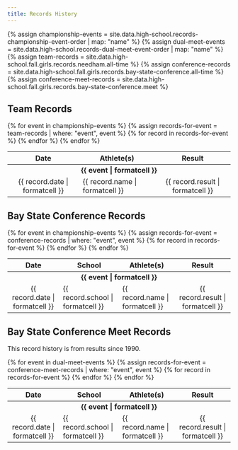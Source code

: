 ```yaml
---
title: Records History
---
```


{% assign championship-events = site.data.high-school.records-championship-event-order | map: "name" %}
{% assign dual-meet-events = site.data.high-school.records-dual-meet-event-order | map: "name" %}
{% assign team-records = site.data.high-school.fall.girls.records.needham.all-time %}
{% assign conference-records = site.data.high-school.fall.girls.records.bay-state-conference.all-time %}
{% assign conference-meet-records = site.data.high-school.fall.girls.records.bay-state-conference.meet %}

## Team Records

<table>
  <thead>
    <tr>
      <th style="text-align: center;">Date</th>
      <th>Athlete(s)</th>
      <th style="text-align: center;">Result</th>
    </tr>
  </thead>
  <tbody>
    {% for event in championship-events %}
      <tr>
        <td colspan="3" style="font-weight: bold; text-align: center;">{{ event | formatcell }}</td>
      </tr>
      {% assign records-for-event = team-records | where: "event", event %}
      {% for record in records-for-event %}
        <tr>
          <td style="text-align: center;">{{ record.date | formatcell }}</td>
          <td>{{ record.name | formatcell }}</td>
          <td style="text-align: center;">{{ record.result | formatcell }}</td>
        </tr>
      {% endfor %}
    {% endfor %}
  </tbody>
</table>

## Bay State Conference Records

<table>
  <thead>
    <tr>
      <th style="text-align: center;">Date</th>
      <th>School</th>
      <th>Athlete(s)</th>
      <th style="text-align: center;">Result</th>
    </tr>
  </thead>
  <tbody>
    {% for event in championship-events %}
      <tr>
        <td colspan="4" style="font-weight: bold; text-align: center;">{{ event | formatcell }}</td>
      </tr>
      {% assign records-for-event = conference-records | where: "event", event %}
      {% for record in records-for-event %}
        <tr>
          <td style="text-align: center;">{{ record.date | formatcell }}</td>
          <td>{{ record.school | formatcell }}</td>
          <td>{{ record.name | formatcell }}</td>
          <td style="text-align: center;">{{ record.result | formatcell }}</td>
        </tr>
      {% endfor %}
    {% endfor %}
  </tbody>
</table>

## Bay State Conference Meet Records

This record history is from results since 1990.

<table>
  <thead>
    <tr>
      <th style="text-align: center;">Date</th>
      <th>School</th>
      <th>Athlete(s)</th>
      <th style="text-align: center;">Result</th>
    </tr>
  </thead>
  <tbody>
    {% for event in dual-meet-events %}
      <tr>
        <td colspan="4" style="font-weight: bold; text-align: center;">{{ event | formatcell }}</td>
      </tr>
      {% assign records-for-event = conference-meet-records | where: "event", event %}
      {% for record in records-for-event %}
        <tr>
          <td style="text-align: center;">{{ record.date | formatcell }}</td>
          <td>{{ record.school | formatcell }}</td>
          <td>{{ record.name | formatcell }}</td>
          <td style="text-align: center;">{{ record.result | formatcell }}</td>
        </tr>
      {% endfor %}
    {% endfor %}
  </tbody>
</table>
